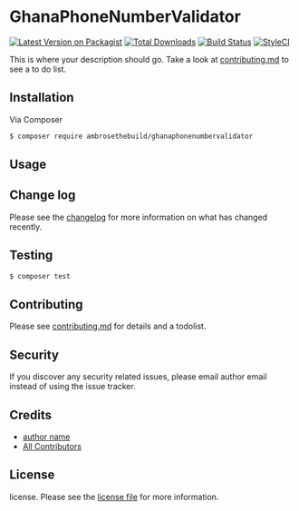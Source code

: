 # GhanaPhoneNumberValidator

[![Latest Version on Packagist][ico-version]][link-packagist]
[![Total Downloads][ico-downloads]][link-downloads]
[![Build Status][ico-travis]][link-travis]
[![StyleCI][ico-styleci]][link-styleci]

This is where your description should go. Take a look at [contributing.md](contributing.md) to see a to do list.

## Installation

Via Composer

``` bash
$ composer require ambrosethebuild/ghanaphonenumbervalidator
```

## Usage

## Change log

Please see the [changelog](changelog.md) for more information on what has changed recently.

## Testing

``` bash
$ composer test
```

## Contributing

Please see [contributing.md](contributing.md) for details and a todolist.

## Security

If you discover any security related issues, please email author email instead of using the issue tracker.

## Credits

- [author name][link-author]
- [All Contributors][link-contributors]

## License

license. Please see the [license file](license.md) for more information.

[ico-version]: https://img.shields.io/packagist/v/ambrosethebuild/ghanaphonenumbervalidator.svg?style=flat-square
[ico-downloads]: https://img.shields.io/packagist/dt/ambrosethebuild/ghanaphonenumbervalidator.svg?style=flat-square
[ico-travis]: https://img.shields.io/travis/ambrosethebuild/ghanaphonenumbervalidator/master.svg?style=flat-square
[ico-styleci]: https://styleci.io/repos/12345678/shield

[link-packagist]: https://packagist.org/packages/ambrosethebuild/ghanaphonenumbervalidator
[link-downloads]: https://packagist.org/packages/ambrosethebuild/ghanaphonenumbervalidator
[link-travis]: https://travis-ci.org/ambrosethebuild/ghanaphonenumbervalidator
[link-styleci]: https://styleci.io/repos/12345678
[link-author]: https://github.com/ambrosethebuild
[link-contributors]: ../../contributors

